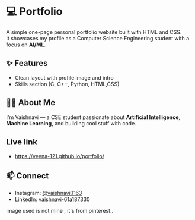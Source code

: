 # 💻 Portfolio

A simple one-page personal portfolio website built with HTML and CSS.  
It showcases my profile as a Computer Science Engineering student with a focus on **AI/ML**.

## ✨ Features
- Clean layout with profile image and intro
- Skills section (C, C++, Python, HTML,CSS)

## 🙋‍♀️ About Me
I'm Vaishnavi — a CSE student passionate about **Artificial Intelligence**, **Machine Learning**, and building cool stuff with code.

## Live link 
- https://veena-121.github.io/portfolio/ 

## 📫 Connect
- Instagram: [@vaishnavi.1163](https://www.instagram.com/vaishnavi.1163?igsh=MXY4Zmp5aDFwejZ3aA==)
- LinkedIn: [vaishnavi-61a187330](http://www.linkedin.com/in/vaishnavi-61a187330)

image used is not mine , it's from pinterest..
